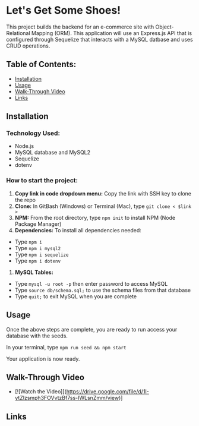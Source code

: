 # Let's Get Some Shoes!
This project builds the backend for an e-commerce site with Object-Relational Mapping (ORM). This application will use an Express.js API that is configured through Sequelize that interacts with a MySQL datbase and uses CRUD operations.

## Table of Contents:
* [Installation](#installation)
* [Usage](#usage)
* [Walk-Through Video](#walkthroughvideo)
* [Links](#links)

## Installation

### Technology Used:  
* Node.js 
* MySQL database and MySQL2
* Sequelize
* dotenv

### How to start the project:  
1. **Copy link in code dropdown menu:** Copy the link with SSH key to clone the repo
1. **Clone:** In GitBash (Windows) or Terminal (Mac), type `git clone < $link >`
1. **NPM:** From the root directory, type `npm init` to install NPM (Node Package Manager)
1. **Dependencies:** To install all dependencies needed:
* Type `npm i`
* Type `npm i mysql2`
* Type `npm i sequelize`
* Type `npm i dotenv`
1. **MySQL Tables:** 
* Type `mysql -u root -p` then enter password to access MySQL
* Type `source db/schema.sql;` to use the schema files from that database
* Type `quit;` to exit MySQL when you are complete

## Usage
Once the above steps are complete, you are ready to run access your database with the seeds.

In your terminal, type `npm run seed && npm start`

Your application is now ready.

## Walk-Through Video
* [![Watch the Video][(https://drive.google.com/file/d/1I-ytZlzsmph3FOVvtzBf7ss-IWLsnZmm/view)]

## Links




